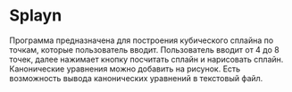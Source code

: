 # Splayn
Программа предназначена для построения кубического сплайна по точкам, которые пользователь вводит. 
Пользователь вводит от 4 до 8 точек, далее нажимает кнопку посчитать сплайн и нарисовать сплайн.
Канонические уравнения можно добавить на рисунок.
Есть возможность вывода канонических уравнений в текстовый файл. 
